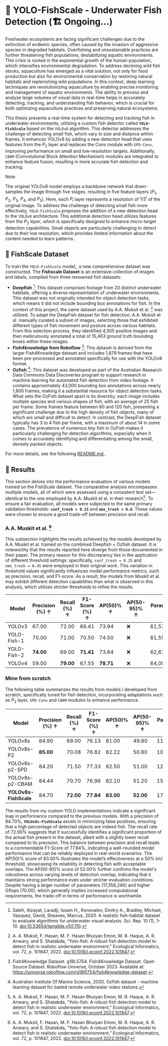 # 🐠 YOLO-FishScale - Underwater Fish Detection (🏗️ Ongoing...)

Freshwater ecosystems are facing significant challenges due to the extinction of endemic species, often caused by the invasion of aggressive species in degraded habitats. Overfishing and unsustainable practices are further threatening fish populations, destabilizing aquatic environments. This crisis is rooted in the exponential growth of the human population, which intensifies environmental degradation. To address declining wild fish stocks, aquaculture has emerged as a vital solution, not only for food production but also for environmental conservation by restoring natural habitats and replenishing wild populations. In this context, deep learning techniques are revolutionizing aquaculture by enabling precise monitoring and management of aquatic environments. The ability to process and analyze large volumes of visual data in real-time helps in accurately detecting, tracking, and understanding fish behavior, which is crucial for both optimizing aquaculture practices and preserving natural ecosystems.

This thesis presents a real-time system for detecting and tracking fish in underwater environments, utilizing a custom fish detector called **`YOLO-FishScale`** based on the `YOLOv8` algorithm. This detector addresses the challenge of detecting small fish, which vary in size and distance within frames. It enhances YOLOv8 by adding a new detection head that uses features from the $P_2$ layer and replaces the Conv module with `SPD-Conv`, improving performance on small and low-resolution targets. Additionally, `CBAM` (Convolutional Block Attention Mechanism) modules are integrated to enhance feature fusion, resulting in more accurate fish detection and tracking.

>[!NOTE]
>The original YOLOv8 model employs a backbone network that down-samples the image through five stages, resulting in five feature layers ($P_1$, $P_2$, $P_3$, $P_4$, and $P_5$). Here, each $P_i$ layer represents a resolution of $1/2^i$ of the original image. To address the challenge of detecting small fish more effectively, `YOLO-FishScale` proposes the addition of a new detection head to the `YOLOv8` architecture. This additional detection head utilizes features from the $P_2$ _layer_, which is specifically designed to enhance micro-target detection capabilities. Small objects are particularly challenging to detect due to their low resolution, which provides limited information about the content needed to learn patterns.

## 🎣 FishScale Dataset
To train the `YOLO-FishScale` model,, a new comprehensive dataset was constructed. The **Fishscale Dataset** is an extensive collection of images and labels, compiled from three renowned fish datasets:
  -  **Deepfish** [^1]: This dataset comprises footage from 20 distinct underwater habitats, offering a diverse representation of underwater environments. This dataset was not originally intended for object detection tasks, which means it did not include bounding box annotations for fish. In the context of this project, the same dataset used by A.A. Muksit et al. [^4] was utilized. To adapt the DeepFish dataset for fish detection, A.A. Muksit et al. manually curated a subset of images, selecting those that exhibited different types of fish movement and posture across various habitats. From this selection process, they identified 4,505 positive images and then meticulously annotated a total of 15,463 ground truth bounding boxes within these images.
  -  **Fish4knowledge from Roboflow** [^2]: This dataset is derived from the larger Fish4Knowledge dataset and includes 1,879 frames that have been pre-processed and annotated specifically for use with the YOLOv8   format.
  -  **Ozfish** [^3]: This dataset was developed as part of the Australian Research Data Commons Data Discoveries program to support research in machine learning for automated fish detection from video footage. It contains approximately 43,000 bounding box annotations across nearly 1,800 frames, making it a substantial resource for object detection tasks. What sets the OzFish dataset apart is its diversity; each image includes multiple species and various shapes of fish, with an average of 25 fish per frame. Some frames feature between 80 and 120 fish, presenting a significant challenge due to the high density of fish objects, many of which are small and difficult to detect. In contrast, the DeepFish dataset typically has 3 to 4 fish per frame, with a maximum of about 14 in some cases. The prevalence of numerous tiny fish in OzFish makes it particularly challenging for detection algorithms, especially when it comes to accurately identifying and differentiating among the small, densely packed objects.

For more details, see the following <a href="https://github.com/Andyvince01/Underwater_Fish_Detection/tree/main/data#-fishscale-dataset"> README.md </a>.

## :abacus: Results
This section delves into the performance evaluation of various models trained on the FishScale dataset. The comparative analysis encompasses multiple models, all of which were assessed using a consistent test set—identical to the one employed by A.A. Muskit et al. in their research[^4]. To ensure a fair evaluation, all models were subjected to the same primary validation thresholds: **`conf_tresh = 0.15`** and **`nms_tresh = 0.6`**. These values were chosen to ensure a good trade-off between precision and recall.

### A.A. Muskit et al. [^4]
This subsection highlights the results achieved by the models developed by A.A. Muskit et al. trained on the combined Deepfish + Ozfish dataset. It is noteworthy that the results reported here diverge from those documented in their paper. The primary reason for this discrepancy lies in the application of different threshold settings: specifically, `conf_tresh = 0.25` and `nms_tresh = 0.45` were employed in their original work. This variation in threshold values significantly influences model performance metrics, such as precision, recall, and F1-score. As a result, the models from Muskit et al. may exhibit different detection capabilities than what is observed in this analysis, which utilizes stricter thresholds to refine the results.

| Model            | Precision (%) ↑ | Recall (%) ↑ | F1-Score (%) ↑ | AP(50)% ↑ | AP(50-95)% ↑ | Parameters ↓ | Gflops ↓ |
|------------------|-----------------|--------------|----------------|-----------|--------------|--------------|----------|
| YOLOv3           | 67.00           | 72.00        | 69.41          | 73.94     | ❌           | 61,576,342   | 139.496  |
| YOLO-Fish-1      | 70.00           | 71.00        | 70.50          | 74.50     | ❌           | 61,559,958   | 173.535  |
| YOLO-Fish-2      | **74.00**       | 69.00        | **71.41**      | 73.64     | ❌           | 62,610,582   | 174.343  |
| YOLOv4           | 59.00           | **79.00**    | 67.55          | **78.71** | ❌           | 64,003,990   | 127.232  |

### Mine from scratch
The following table summarizes the results from models I developed from scratch, specifically tuned for fish detection, incorporating adaptations such as $P_2$ layer, `SPD-Conv` and `CBAM` modules to enhance performance.

| Model                | Precision (%) ↑ | Recall (%) ↑ | F1-Score (%) ↑ | AP(50)% ↑ | AP(50-95)% ↑ | Parameters ↓ | Gflops ↓ |
|----------------------|-----------------|--------------|----------------|-----------|--------------|--------------|----------|
| YOLOv8s              | 84.90           | 69.00        | 76.13          | 81.00     | 49.80        | 11,125,971   | 28.40    |
| YOLOv8s-P2           | **85.00**       | 70.08        | 76.82          | 82.22     | 50.80        | 10,626,708   | 36.60    |
| YOLOv8s-p2-SPD       | 84.20           | 71.50        | 77.33          | 82.50     | 51.00        | 12,187,284   | 55.70    |
| YOLOv8s-p2-CBAM      | 84.44           | 70.70        | 76.96          | 82.10     | 51.20        | 15,808,192   | 50.90    |
| **YOLOv8s-FishScale**| 84.70           | **72.00**    | **77.84**      | **83.00** | **52.00**    | 17,358,240   | 70.00    |

The results from my custom YOLO implementations indicate a significant leap in performance compared to the previous models. With a precision of 84.70%, **`YOLOv8s-FishScale`** excels in minimizing false positives, ensuring that a high percentage of detected objects are indeed fish. The recall rate of 72.00% suggests that it successfully identifies a significant proportion of the actual fish present in the dataset, albeit with a slightly lower recall compared to its precision. This balance between precision and recall leads to a commendable F1-Score of 77.84%, indicating a well-rounded model performance that can be reliably deployed in real-world scenarios. The AP(50)% score of 83.00% illustrates the model’s effectiveness at a 50% IoU threshold, showcasing its reliability in detecting fish with acceptable overlaps. The AP(50-95)% score of 52.00% further confirms the model's robustness across varying levels of detection overlap, indicating that it maintains strong performance even under stricter evaluation conditions. Despite having a larger number of parameters (17,358,240) and higher Gflops (70.00), which generally implies increased computational requirements, the trade-off in terms of performance is worthwhile. 

[^1]: Saleh, Alzayat, Laradji, Issam H., Konovalov, Dmitry A., Bradley, Michael, Vazquez, David, Sheaves, Marcus, 2020. A realistic fish-habitat dataset to evaluate algorithms for underwater visual analysis. Sci. Rep. 10 (1), 1–10. [doi:10.53654/tangible.v5i1.110](https://doi.org/10.53654/tangible.v5i1.110).

[^2]: Fish4Knowledge Dataset. g18L5754. Fish4Knowledge Dataset. Open Source Dataset. Roboflow Universe, October 2023. Available at: https://universe.roboflow.com/g18l5754/fish4knowledge-dataset. 

[^3]: Australian Institute Of Marine Science, 2020. Ozfish dataset - machine learning dataset for baited remote underwater video stations.

[^4]: A. A. Muksit, F. Hasan, M. F. Hasan Bhuiyan Emon, M. R. Haque, A. R. Anwary, and S. Shatabda, “Yolo-fish: A robust fish detection model to detect fish in realistic underwater environment,” Ecological Informatics, vol. 72, p. 101847, 2022. [doi:10.1016/j.ecoinf.2022.101847](https://doi.org/10.1016/j.ecoinf.2022.101847).
